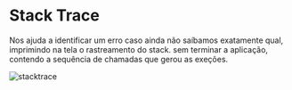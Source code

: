 # Stack Trace

Nos ajuda a identificar um erro caso ainda não saíbamos exatamente qual, <br>
imprimindo na tela o rastreamento do stack. sem terminar a aplicação, <br>
contendo a sequência de chamadas que gerou as exeções. <br>


![stacktrace](https://user-images.githubusercontent.com/24979432/188022447-1d1582e7-ec1c-4825-adbd-df9a97d816e6.png)










